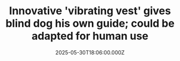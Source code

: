 ---
title: "Innovative 'vibrating vest' gives blind dog his own guide; could be adapted for human use"
date: 2025-05-30T18:06:00.000Z
category: Human Kindness
externalLink: "https://www.goodgoodgood.co/articles/blind-dog-haptic-vest"
image: ""
excerpt: "Engineering students at Rice University are helping dog Kunde navigate the world in a whole new way.…"
---
